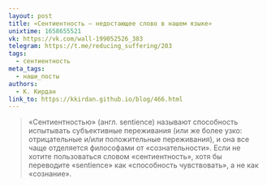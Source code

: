 ```yaml
---
layout: post
title: «Сентиентность — недостающее слово в нашем языке»
unixtime: 1658655521
vk: https://vk.com/wall-199052526_383
telegram: https://t.me/reducing_suffering/203
tags:
  - сентиентность
meta_tags:
  - наши_посты
authors:
  - К. Кирдан
link_to: https://kkirdan.github.io/blog/466.html
---
```

>«Сентиентностью» (англ. sentience) называют способность испытывать субъективные переживания (или же более узко: отрицательные и/или положительные переживания), и она все чаще отделяется философами от «сознательности». Если не хотите пользоваться словом «сентиентность», хотя бы переводите «sentience» как «способность чувствовать», а не как «сознание».